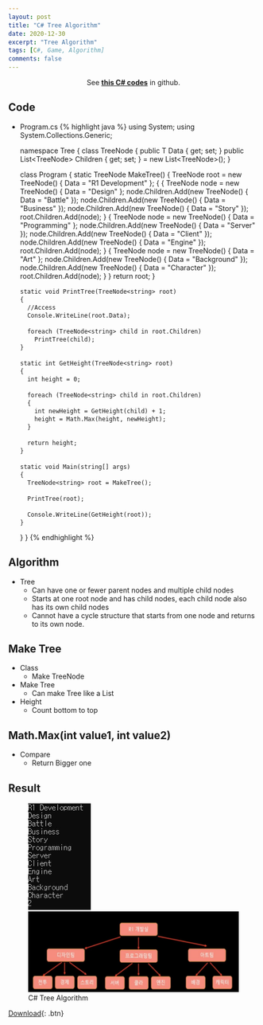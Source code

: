 ```yaml
---
layout: post
title: "C# Tree Algorithm"
date: 2020-12-30
excerpt: "Tree Algorithm"
tags: [C#, Game, Algorithm]
comments: false
---
```



<center>See <a href="https://github.com/leehuhlee/CShap"><b>this C# codes</b></a> in github.</center>


## Code
* Program.cs
{% highlight java %}
  using System;
  using System.Collections.Generic;

  namespace Tree
  {
    class TreeNode<T>
    {
      public T Data { get; set; }
      public List<TreeNode<T>> Children { get; set; } = new List<TreeNode<T>>();
    }

    class Program
    {
      static TreeNode<string> MakeTree()
      {
        TreeNode<string> root = new TreeNode<string>() { Data = "R1 Development" };
        {
          {
            TreeNode<string> node = new TreeNode<string>() { Data = "Design" };
            node.Children.Add(new TreeNode<string>() { Data = "Battle" });
            node.Children.Add(new TreeNode<string>() { Data = "Business" });
            node.Children.Add(new TreeNode<string>() { Data = "Story" });
            root.Children.Add(node);
          }
          {
            TreeNode<string> node = new TreeNode<string>() { Data = "Programming" };
            node.Children.Add(new TreeNode<string>() { Data = "Server" });
            node.Children.Add(new TreeNode<string>() { Data = "Client" });
            node.Children.Add(new TreeNode<string>() { Data = "Engine" });
            root.Children.Add(node);
          }
          {
            TreeNode<string> node = new TreeNode<string>() { Data = "Art" };
            node.Children.Add(new TreeNode<string>() { Data = "Background" });
            node.Children.Add(new TreeNode<string>() { Data = "Character" });
            root.Children.Add(node);
          }
        }
        return root;
      }

      static void PrintTree(TreeNode<string> root)
      {
        //Access
        Console.WriteLine(root.Data);

        foreach (TreeNode<string> child in root.Children)
          PrintTree(child);
      }

      static int GetHeight(TreeNode<string> root)
      {
        int height = 0;
            
        foreach (TreeNode<string> child in root.Children)
        {
          int newHeight = GetHeight(child) + 1;
          height = Math.Max(height, newHeight);
        }

        return height;
      }

      static void Main(string[] args)
      {
        TreeNode<string> root = MakeTree();

        PrintTree(root);

        Console.WriteLine(GetHeight(root));
      }
    }
  }
{% endhighlight %}

## Algorithm
* Tree
  - Can have one or fewer parent nodes and multiple child nodes
  - Starts at one root node and has child nodes, each child node also has its own child nodes
  - Cannot have a cycle structure that starts from one node and returns to its own node.


## Make Tree
* Class
  - Make TreeNode<T>
* Make Tree
  - Can make Tree like a List
* Height
  - Count bottom to top


## Math.Max(int value1, int value2)
* Compare
  - Return Bigger one

## Result
<figure class="half">
  <a href="/assets/img/posts/cshap_tree/0.jpg"><img src="/assets/img/posts/cshap_tree/0.jpg"></a>
  <a href="/assets/img/posts/cshap_tree/1.jpg"><img src="/assets/img/posts/cshap_tree/1.jpg"></a>
	<figcaption>C# Tree Algorithm</figcaption>
</figure>

[Download](https://github.com/leehuhlee/CShap){: .btn}
